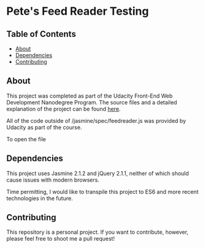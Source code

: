
# Pete's Feed Reader Testing

## Table of Contents

* [About](#about)
* [Dependencies](#dependencies)
* [Contributing](#contributing)


## About

This project was completed as part of the Udacity Front-End Web Development Nanodegree Program.  The source files and a detailed explanation of the project can be found [here](https://github.com/udacity/frontend-nanodegree-feedreader).

All of the code outside of /jasmine/spec/feedreader.js was provided by Udacity as part of the course.

To open the file

## Dependencies

This project uses Jasmine 2.1.2 and jQuery 2.1.1, neither of which should cause issues with modern browsers.  

Time permitting, I would like to transpile this project to ES6 and more recent technologies in the future.

## Contributing

This repository is a personal project.  If you want to contribute, however, please feel free to shoot me a pull request!
